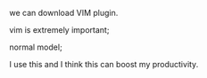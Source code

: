 we can download VIM plugin.

vim is extremely important;


normal model;

I use this and I think this can boost my productivity.
